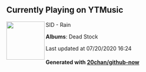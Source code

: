 ## Currently Playing on YTMusic

[<img align="left" width="100" src="https://lh3.googleusercontent.com/iQa1a6lQqp0mKjubLcJmuaFIFHpt5PinrBfoW1os9lKthT4VP163zz0JejiXsnuUcLPnIKNiOeJyNAnJ">](https://music.youtube.com/channel/UC62CjlrklkrLDtbs5nfVsbw)

SID - Rain

**Albums**: Dead Stock

Last updated at 07/20/2020 16:24

#### Generated with [20chan/github-now](https://github.com/20chan/github-now)


<!--
**20chan/20chan** is a ✨ _special_ ✨ repository because its `README.md` (this file) appears on your GitHub profile.

Here are some ideas to get you started:

- 🔭 I’m currently working on ...
- 🌱 I’m currently learning ...
- 👯 I’m looking to collaborate on ...
- 🤔 I’m looking for help with ...
- 💬 Ask me about ...
- 📫 How to reach me: ...
- 😄 Pronouns: ...
- ⚡ Fun fact: ...
-->
